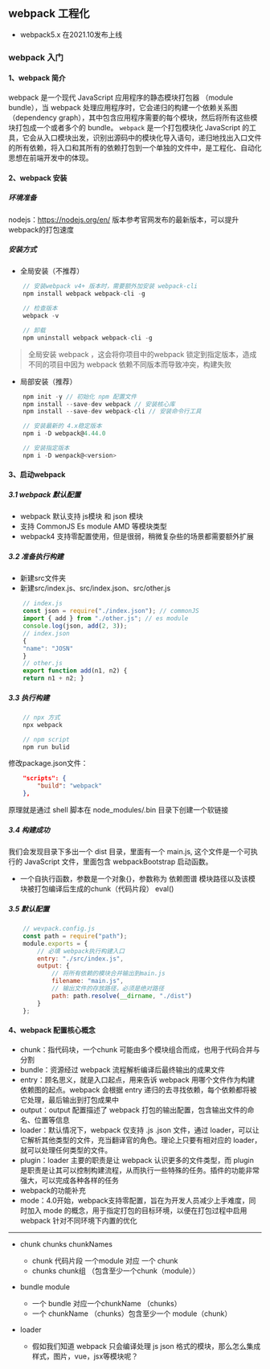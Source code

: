 ## webpack 工程化

- webpack5.x 在2021.10发布上线

### webpack 入门

#### 1、webpack 简介
webpack 是一个现代 JavaScript 应用程序的静态模块打包器 （module bundle），当 webpack 处理应用程序时，它会递归的构建一个依赖关系图（dependency graph），其中包含应用程序需要的每个模块，然后将所有这些模块打包成一个或者多个的 bundle。
`webpack` 是一个打包模块化 JavaScript 的工具，它会从入口模块出发，识别出源码中的模块化导入语句，递归地找出入口文件的所有依赖，将入口和其所有的依赖打包到一个单独的文件中，是工程化、自动化思想在前端开发中的体现。

#### 2、webpack 安装
##### 环境准备
nodejs：https://nodejs.org/en/
版本参考官网发布的最新版本，可以提升webpack的打包速度

##### 安装方式
- 全局安装（不推荐）
```js
    // 安装webpack v4+ 版本时，需要额外加安装 webpack-cli
    npm install webpack webpack-cli -g

    // 检查版本
    webpack -v

    // 卸载
    npm uninstall webpack webpack-cli -g
```
> 全局安装 webpack ，这会将你项目中的webpack 锁定到指定版本，造成不同的项目中因为 webpack 依赖不同版本而导致冲突，构建失败
- 局部安装（推荐）
```js
    npm init -y // 初始化 npm 配置文件
    npm install --save-dev webpack // 安装核心库
    npm install --save-dev webpack-cli // 安装命令行工具

    // 安装最新的 4.x稳定版本
    npm i -D webpack@4.44.0

    // 安装指定版本
    npm i -D wenpack@<version>
```

#### 3、启动webpack
##### 3.1 webpack 默认配置
- webpack 默认支持 js模块 和 json 模块
- 支持 CommonJS Es module AMD 等模块类型
- webpack4 支持零配置使用，但是很弱，稍微复杂些的场景都需要额外扩展

##### 3.2 准备执行构建

- 新建src⽂件夹
- 新建src/index.js、src/index.json、src/other.js
```js
    // index.js
    const json = require("./index.json"); // commonJS
    import { add } from "./other.js"; // es module
    console.log(json, add(2, 3));
    // index.json
    {
    "name": "JOSN"
    }
    // other.js
    export function add(n1, n2) {
    return n1 + n2; }
```

##### 3.3 执行构建
```js
    // npx 方式
    npx webpack 

    // npm script
    npm run bulid
```
修改package.json⽂件：
```json
    "scripts": {
        "build": "webpack"
    },
```
原理就是通过 shell 脚本在 node_modules/.bin 目录下创建一个软链接

##### 3.4 构建成功
我们会发现目录下多出一个 dist 目录，里面有一个 main.js, 这个文件是一个可执行的 JavaScript 文件，里面包含 webpackBootstrap 启动函数。
- 一个自执行函数，参数是一个对象{}，参数称为 依赖图谱 模块路径以及该模块被打包编译后生成的chunk（代码片段） eval()

##### 3.5 默认配置
```js
    // wevpack.config.js
    const path = require("path");
    module.exports = {
        // 必填 webpack执⾏构建⼊⼝
        entry: "./src/index.js",
        output: {
            // 将所有依赖的模块合并输出到main.js
            filename: "main.js",
            // 输出⽂件的存放路径，必须是绝对路径
            path: path.resolve(__dirname, "./dist")
        }
    };
```

#### 4、webpack 配置核心概念
- chunk：指代码块，一个chunk 可能由多个模块组合而成，也用于代码合并与分割
- bundle：资源经过 webpack 流程解析编译后最终输出的成果文件
- entry：顾名思义，就是入口起点，用来告诉 webpack 用哪个文件作为构建依赖图的起点。webpack 会根据 entry 递归的去寻找依赖，每个依赖都将被它处理，最后输出到打包成果中
- output：output 配置描述了 webpack 打包的输出配置，包含输出文件的命名、位置等信息
- loader：默认情况下，webpack 仅支持 .js .json 文件，通过 loader，可以让它解析其他类型的文件，充当翻译官的角色。理论上只要有相对应的 loader，就可以处理任何类型的文件。
- plugin：loader 主要的职责是让 webpack 认识更多的文件类型，而 plugin 是职责是让其可以控制构建流程，从而执行一些特殊的任务。插件的功能非常强大，可以完成各种各样的任务
- webpack的功能补充
- mode：4.0开始，webpack支持零配置，旨在为开发人员减少上手难度，同时加入 mode 的概念，用于指定打包的目标环境，以便在打包过程中启用 webpack 针对不同环境下内置的优化

--------
- chunk chunks chunkNames
    - chunk 代码片段 一个module 对应 一个 chunk
    - chunks chunk组 （包含至少一个chunk（module））

- bundle module
    - 一个 bundle 对应一个chunkName （chunks）
    - 一个 chunkName （chunks）包含至少一个 module（chunk） 

- loader
    - 假如我们知道 webpack 只会编译处理 js json 格式的模块，那么怎么集成样式，图片，vue，jsx等模块呢？